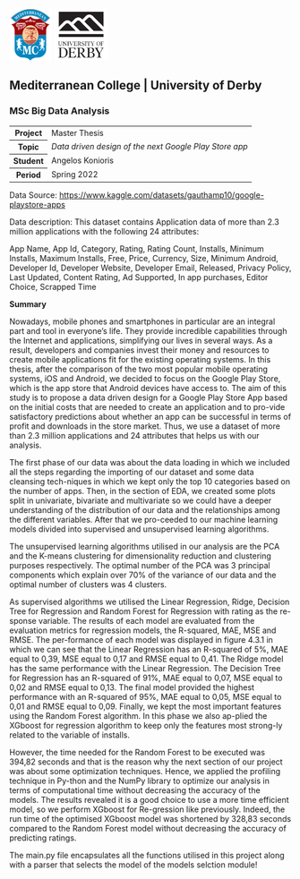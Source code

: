 ![](./img/logo_small.png)
![](./img/derby.png)

## Mediterranean College | University of Derby
### MSc Big Data Analysis

<table>
    <tr>
        <th>Project</th>
        <td>Master Thesis</td>
    </tr>
    <tr>
        <th>Topic</th>
        <td><em>Data driven design of the next Google Play Store app</em></td>
    </tr>
    <tr>
        <th>Student</th>
        <td>Angelos Konioris</td>
    </tr>
    <tr>
        <th>Period</th>
        <td>Spring 2022</td>
    </tr>
</table>

Data Source: https://www.kaggle.com/datasets/gauthamp10/google-playstore-apps

Data description: This dataset contains Application data of more than 2.3 million applications with the following 24 attributes:

App Name, App Id, Category, Rating, Rating Count, Installs, Minimum Installs, Maximum Installs, Free, Price, Currency, Size,
Minimum Android, Developer Id, Developer Website, Developer Email, Released, Privacy Policy, Last Updated, Content Rating,
Ad Supported, In app purchases, Editor Choice, Scrapped Time

**Summary**

Nowadays, mobile phones and smartphones in particular are an integral part and tool in everyone’s life. They provide incredible capabilities through the Internet and applications, simplifying our lives in several ways. As a result, developers and companies invest their money and resources to create mobile applications fit for the existing operating systems. In this thesis, after the comparison of the two most popular mobile operating systems, iOS and Android, we decided to focus on the Google Play Store, which is the app store that Android devices have access to. The aim of this study is to propose a data driven design for a Google Play Store App based on the initial costs that are needed to create an application and to pro-vide satisfactory predictions about whether an app can be successful in terms of profit and downloads in the store market. Thus, we use a dataset of more than 2.3 million applications and 24 attributes that helps us with our analysis.

The first phase of our data was about the data loading in which we included all the steps regarding the importing of our dataset and some data cleansing tech-niques in which we kept only the top 10 categories based on the number of apps. Then, in the section of EDA, we created some plots split in univariate, bivariate and multivariate so we could have a deeper understanding of the distribution of our data and the relationships among the different variables. After that we pro-ceeded to our machine learning models divided into supervised and unsupervised learning algorithms.

The unsupervised learning algorithms utilised in our analysis are the PCA and the K-means clustering for dimensionality reduction and clustering purposes respectively. The optimal number of the PCA was 3 principal components which explain over 70% of the variance of our data and the optimal number of clusters was 4 clusters. 

As supervised algorithms we utilised the Linear Regression, Ridge, Decision Tree for Regression and Random Forest for Regression with rating as the re-sponse variable. The results of each model are evaluated from the evaluation metrics for regression models, the R-squared, MAE, MSE and RMSE. The per-formance of each model was displayed in figure 4.3.1 in which we can see that the Linear Regression has an R-squared of 5%, MAE equal to 0,39, MSE equal to 0,17 and RMSE equal to 0,41. The Ridge model has the same performance with the Linear Regression. The Decision Tree for Regression has an R-squared of 91%, MAE equal to 0,07, MSE equal to 0,02 and RMSE equal to 0,13. The final model provided the highest performance with an R-squared of 95%, MAE equal to 0,05, MSE equal to 0,01 and RMSE equal to 0,09. Finally, we kept the most important features using the Random Forest algorithm. In this phase we also ap-plied the XGboost for regression algorithm to keep only the features most strong-ly related to the variable of installs. 

However, the time needed for the Random Forest to be executed was 394,82 seconds and that is the reason why the next section of our project was about some optimization techniques. Hence, we applied the profiling technique in Py-thon and the NumPy library to optimize our analysis in terms of computational time without decreasing the accuracy of the models. The results revealed it is a good choice to use a more time efficient model, so we perform XGboost for Re-gression like previously. Indeed, the run time of the optimised XGboost model was shortened by 328,83 seconds compared to the Random Forest model without decreasing the accuracy of predicting ratings.

The main.py file encapsulates all the functions utilised in this project along with a parser that selects the model of the models selction module!
